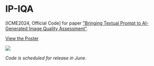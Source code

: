 # IP-IQA
[ICME2024, Official Code] for paper ["Bringing Textual Prompt to AI-Generated Image Quality Assessment"](https://arxiv.org/abs/2403.18714).

[View the Poster](poster.pdf)

![](poster.png)

*Code is scheduled for release in June.*

